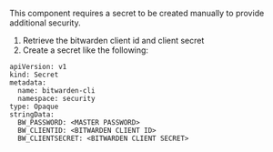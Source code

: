 This component requires a secret to be created manually to provide additional
security.

1. Retrieve the bitwarden client id and client secret
2. Create a secret like the following:

```
apiVersion: v1
kind: Secret
metadata:
  name: bitwarden-cli
  namespace: security
type: Opaque
stringData:
  BW_PASSWORD: <MASTER PASSWORD>
  BW_CLIENTID: <BITWARDEN CLIENT ID>
  BW_CLIENTSECRET: <BITWARDEN CLIENT SECRET>
```
